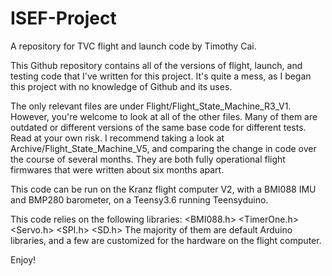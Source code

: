 # ISEF-Project
A repository for TVC flight and launch code by Timothy Cai.

This Github repository contains all of the versions of flight, launch, and testing code that I've written for this project.
It's quite a mess, as I began this project with no knowledge of Github and its uses. 

The only relevant files are under Flight/Flight_State_Machine_R3_V1. However, you're welcome to look at all of the other files.
Many of them are outdated or different versions of the same base code for different tests. Read at your own risk. 
I recommend taking a look at Archive/Flight_State_Machine_V5, and comparing the change in code over the course of several months. 
They are both fully operational flight firmwares that were written about six months apart. 

This code can be run on the Kranz flight computer V2, with a BMI088 IMU and BMP280 barometer, on a Teensy3.6 running Teensyduino. 

This code relies on the following libraries:
<BMI088.h>
<TimerOne.h>
<Servo.h>
<SPI.h>
<SD.h>
<cstdio>
The majority of them are default Arduino libraries, and a few are customized for the hardware on the flight computer.
  
Enjoy!
